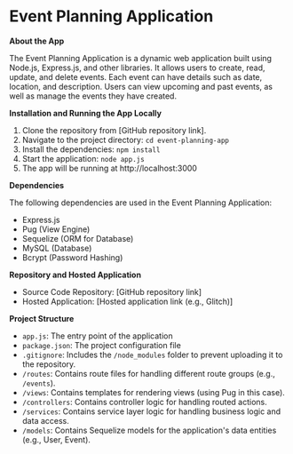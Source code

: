 # Event Planning Application

**About the App**

The Event Planning Application is a dynamic web application built using Node.js, Express.js, and other libraries. It allows users to create, read, update, and delete events. Each event can have details such as date, location, and description. Users can view upcoming and past events, as well as manage the events they have created.

**Installation and Running the App Locally**

1. Clone the repository from [GitHub repository link].
2. Navigate to the project directory: `cd event-planning-app`
3. Install the dependencies: `npm install`
4. Start the application: `node app.js`
5. The app will be running at http://localhost:3000

**Dependencies**

The following dependencies are used in the Event Planning Application:

- Express.js
- Pug (View Engine)
- Sequelize (ORM for Database)
- MySQL (Database)
- Bcrypt (Password Hashing)

**Repository and Hosted Application**

- Source Code Repository: [GitHub repository link]
- Hosted Application: [Hosted application link (e.g., Glitch)]

**Project Structure**

- `app.js`: The entry point of the application
- `package.json`: The project configuration file
- `.gitignore`: Includes the `/node_modules` folder to prevent uploading it to the repository.
- `/routes`: Contains route files for handling different route groups (e.g., `/events`).
- `/views`: Contains templates for rendering views (using Pug in this case).
- `/controllers`: Contains controller logic for handling routed actions.
- `/services`: Contains service layer logic for handling business logic and data access.
- `/models`: Contains Sequelize models for the application's data entities (e.g., User, Event).
